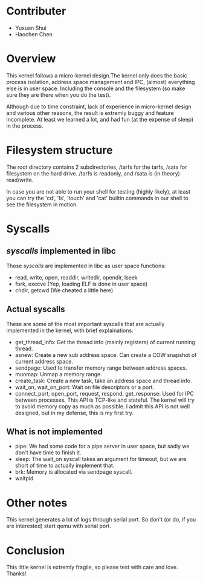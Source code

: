 # Contributer

* Yuxuan Shui
* Haochen Chen

# Overview

This kernel follows a micro-kernel design.The kernel only does the basic process isolation, address space management and IPC, (almost) everything else is in user space. Including the console and the filesystem (so make sure they are there when you do the test).

Although due to time constraint, lack of experience in micro-kernel design and various other reasons, the result is extremly buggy and feature incomplete. At least we learned a lot, and had fun (at the expense of sleep) in the process.

# Filesystem structure

The root directory contains 2 subdirectories, /tarfs for the tarfs, /sata for filesystem on the hard drive. /tarfs is readonly, and /sata is (in theory) read/write.

In case you are not able to run your shell for testing (highly likely), at least you can try the 'cd', 'ls', 'touch' and 'cat' builtin commands in our shell to see the filesystem in motion.

# Syscalls

## _syscalls_ implemented in libc

Those _syscalls_ are implemented in libc as user space functions:

* read, write, open, readdir, writedir, opendir, lseek
* fork, execve (Yep, loading ELF is done in user space)
* chdir, getcwd (We cheated a little here)

## Actual syscalls

These are some of the most important syscalls that are actually implemented in the kernel, with brief explainations:

* get_thread_info: Get the thread info (mainly registers) of current running thread.
* asnew: Create a new sub address space. Can create a COW snapshot of current address space.
* sendpage: Used to transfer memory range between address spaces.
* munmap: Unmap a memory range.
* create_task: Create a new task, take an address space and thread info.
* wait_on, wait_on_port: Wait on file descriptors or a port.
* connect_port, open_port, request, respond, get_response: Used for IPC between processes. This API is TCP-like and stateful. The kernel will try to avoid memory copy as much as possible. I admit this API is not well designed, but in my defense, this is my first try.

## What is not implemented

* pipe: We had some code for a pipe server in user space, but sadly we don't have time to finish it.
* sleep: The wait_on syscall takes an argument for timeout, but we are short of time to actually implement that.
* brk: Memory is allocated via sendpage syscall.
* waitpid

# Other notes

This kernel generates a lot of logs through serial port. So don't (or do, if you are interested) start qemu with serial port.

# Conclusion

This little kernel is extremly fragile, so please test with care and love. Thanks!.
